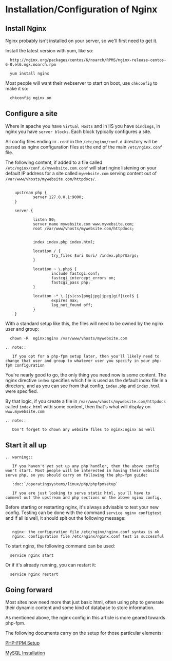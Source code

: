 # Installation/Configuration of Nginx

## Install Nginx

Nginx probably isn't installed on your server, so we'll first need to get it.

Install the latest version with yum, like so:

```console
  http://nginx.org/packages/centos/6/noarch/RPMS/nginx-release-centos-6-0.el6.ngx.noarch.rpm
```

```console
  yum install nginx
```

Most people will want their webserver to start on boot, use `chkconfig` to make it so:

```console
  chkconfig nginx on
```

## Configure a site

Where in apache you have `Virtual Hosts` and in IIS you have `bindings`, in nginx you have `server blocks`. Each block typically configures a site.

All config files ending in `.conf` in the `/etc/nginx/conf.d` directory will be parsed as nginx configuration files at the end of the main `/etc/nginx.conf` file.

The following content, if added to a file called `/etc/nginx/conf.d/mywebsite.com.conf` will start nginx listening on your default IP address for a site called `mywebsite.com` serving content out of `/var/www/vhosts/mywebsite.com/httpdocs/`.

```nginx

    upstream php {
            server 127.0.0.1:9000;
    }

    server {

            listen 80;
            server_name mywebsite.com www.mywebsite.com;
            root /var/www/vhosts/mywebsite.com/httpdocs;


            index index.php index.html;

            location / {
                    try_files $uri $uri/ /index.php?$args;
            }

            location ~ \.php$ {
                    include fastcgi.conf;
                    fastcgi_intercept_errors on;
                    fastcgi_pass php;
            }

            location ~* \.(js|css|png|jpg|jpeg|gif|ico)$ {
                    expires max;
                    log_not_found off;
            }
    }
```

With a standard setup like this, the files will need to be owned by the nginx user and group:

```console
  chown -R  nginx:nginx /var/www/vhosts/mywebsite.com
```

```eval_rst
.. note::

   If you opt for a php-fpm setup later, then you'll likely need to change that user and group to whatever user you specify in your php-fpm configuration
```

You're nearly good to go, the only thing you need now is some content. The nginx directive `index` specifies which file is used as the default index file in a directory, and as you can see from that config, `index.php` and `index.html` were specified.

By that logic, if you create a file in `/var/www/vhosts/mywebsite.com/httpdocs` called `index.html` with some content, then that's what will display on `www.mywebsite.com`

```eval_rst
.. note::

   Don't forget to chown any website files to nginx:nginx as well
```

## Start it all up

```eval_rst
.. warning::

   If you haven't yet set up any php handler, then the above config won't start. Most people will be interested in having their website serve php, so you should carry on following the php-fpm guide:

   :doc:`/operatingsystems/linux/php/phpfpmsetup`

   If you are just looking to serve static html, you'll have to comment out the upstream and php sections on the above nginx config.
```


Before starting or restarting nginx, it's always advisable to test your new config. Testing can be done with the command `service nginx configtest` and if all is well, it should spit out the following message:

```console

   nginx: the configuration file /etc/nginx/nginx.conf syntax is ok
   nginx: configuration file /etc/nginx/nginx.conf test is successful
```

To start nginx, the following command can be used:

```console
  service nginx start
```

Or if it's already running, you can restart it:

```console
  service nginx restart
```  

## Going forward

Most sites now need more that just basic html, often using php to generate their dynamic content and some kind of database to store information.

As mentioned above, the nginx config in this article is more geared towards php-fpm.

The following documents carry on the setup for those particular elements:

[PHP-FPM Setup](/linux/php/phpfpmsetup.html)

[MySQL Installation](/linux/mysql/installation.html)
